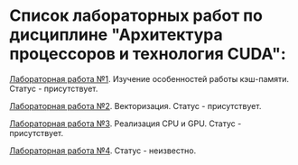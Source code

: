 # Список лабораторных работ по дисциплине "Архитектура процессоров и технология CUDA":

[Лабораторная работа №1](https://github.com/oooNAKooo/BSUIR/tree/main/7%20sem/APiTCUDA/lab_1). Изучение особенностей работы кэш-памяти. Статус - присутствует.

[Лабораторная работа №2](https://github.com/oooNAKooo/BSUIR/tree/main/7%20sem/APiTCUDA/lab_2). Векторизация. Статус - присутствует.

[Лабораторная работа №3](https://github.com/oooNAKooo/BSUIR/tree/main/7%20sem/APiTCUDA/lab_3). Реализация CPU и GPU. Статус - присутствует.

[Лабораторная работа №4](https://github.com/oooNAKooo/BSUIR/tree/main/7%20sem/APiTCUDA/lab_4). Статус - неизвестно.

